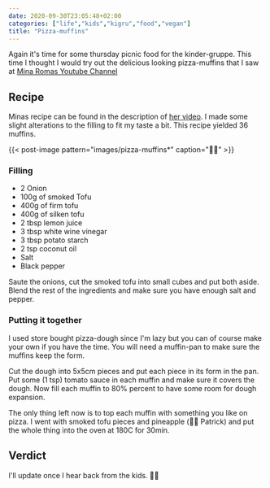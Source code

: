 ```yaml
---
date: 2020-09-30T23:05:48+02:00
categories: ["life","kids","kigru","food","vegan"]
title: "Pizza-muffins"
---
```


Again it's time for some thursday picnic food for the kinder-gruppe. This time I thought I would try out the delicious looking pizza-muffins that I saw at [Mina Romas Youtube Channel](https://www.youtube.com/watch?v=05xFU8O2xgY)

## Recipe

Minas recipe can be found in the description of [her video](https://www.youtube.com/watch?v=05xFU8O2xgY). I made some slight alterations to the filling to fit my taste a bit. This recipe yielded 36 muffins.

{{< post-image pattern="images/pizza-muffins*" caption="🧁🍕" >}}

### Filling

* 2 Onion
* 100g of smoked Tofu
* 400g of firm tofu
* 400g of silken tofu 
* 2 tbsp lemon juice
* 3 tbsp white wine vinegar
* 3 tbsp potato starch
* 2 tsp coconut oil
* Salt
* Black pepper

Saute the onions, cut the smoked tofu into small cubes and put both aside. Blend the rest of the ingredients and make sure you have enough salt and pepper. 

### Putting it together

I used store bought pizza-dough since I'm lazy but you can of course make your own if you have the time. You will need a muffin-pan to make sure the muffins keep the form. 

Cut the dough into 5x5cm pieces and put each piece in its form in the pan. Put some (1 tsp) tomato sauce in each muffin and make sure it covers the dough. Now fill each muffin to 80% percent to have some room for dough expansion. 

The only thing left now is to top each muffin with something you like on pizza. I went with smoked tofu pieces and pineapple (👋🏻 Patrick) and put the whole thing into the oven at 180C for 30min.


## Verdict

I'll update once I hear back from the kids. 🤞🏻